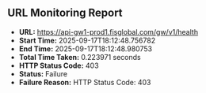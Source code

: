 ## URL Monitoring Report

- **URL:** https://api-gw1-prod1.fisglobal.com/gw/v1/health
- **Start Time:** 2025-09-17T18:12:48.756782
- **End Time:** 2025-09-17T18:12:48.980753
- **Total Time Taken:** 0.223971 seconds
- **HTTP Status Code:** 403
- **Status:** Failure
- **Failure Reason:** HTTP Status Code: 403
